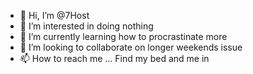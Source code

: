 - 👋 Hi, I’m @7Host
- 👀 I’m interested in doing nothing
- 🌱 I’m currently learning how to procrastinate more
- 💞️ I’m looking to collaborate on longer weekends issue
- 📫 How to reach me ... Find my bed and me in

<!---
7Host/7Host is a ✨ special ✨ repository because its `README.md` (this file) appears on your GitHub profile.
You can click the Preview link to take a look at your changes.
--->
